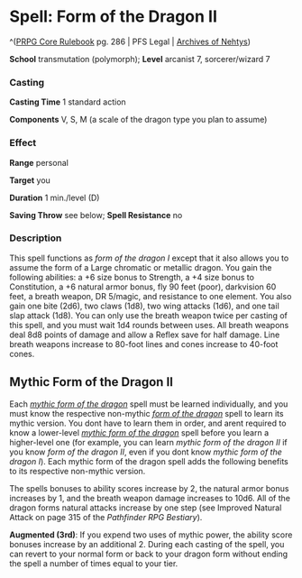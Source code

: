 # Spell: Form of the Dragon II

^([PRPG Core Rulebook][ss-form-of-the-dragon-ii] pg. 286 | PFS Legal | [Archives of Nehtys][sn-form-of-the-dragon-ii])

**School** transmutation (polymorph); **Level** arcanist 7, sorcerer/wizard 7

### Casting

**Casting Time** 1 standard action  

**Components** V, S, M (a scale of the dragon type you plan to assume)

### Effect

**Range** personal  

**Target** you  

**Duration** 1 min./level (D)  

**Saving Throw** see below; **Spell Resistance** no

### Description

This spell functions as _form of the dragon I_ except that it also allows you to assume the form of a Large chromatic or metallic dragon. You gain the following abilities: a +6 size bonus to Strength, a +4 size bonus to Constitution, a +6 natural armor bonus, fly 90 feet (poor), darkvision 60 feet, a breath weapon, DR 5/magic, and resistance to one element. You also gain one bite (2d6), two claws (1d8), two wing attacks (1d6), and one tail slap attack (1d8). You can only use the breath weapon twice per casting of this spell, and you must wait 1d4 rounds between uses. All breath weapons deal 8d8 points of damage and allow a Reflex save for half damage. Line breath weapons increase to 80-foot lines and cones increase to 40-foot cones.

## Mythic Form of the Dragon II

Each _[mythic form of the dragon]_ spell must be learned individually, and you must know the respective non-mythic _[form of the dragon]_ spell to learn its mythic version. You dont have to learn them in order, and arent required to know a lower-level _[mythic form of the dragon]_ spell before you learn a higher-level one (for example, you can learn _mythic form of the dragon II_ if you know _form of the dragon II_, even if you dont know _mythic form of the dragon I_). Each mythic form of the dragon spell adds the following benefits to its respective non-mythic version.  

The spells bonuses to ability scores increase by 2, the natural armor bonus increases by 1, and the breath weapon damage increases to 10d6. All of the dragon forms natural attacks increase by one step (see Improved Natural Attack on page 315 of the _Pathfinder RPG Bestiary_).  

**Augmented (3rd)**: If you expend two uses of mythic power, the ability score bonuses increase by an additional 2. During each casting of the spell, you can revert to your normal form or back to your dragon form without ending the spell a number of times equal to your tier.

[ss-form-of-the-dragon-ii]: http://paizo.com/pathfinderRPG/v57
[sn-form-of-the-dragon-ii]: http://www.archivesofnethys.com/SpellDisplay.aspx?ItemName=Form%20of%20the%20Dragon%20II
[mythic form of the dragon]: http://www.archivesofnethys.com/SpellDisplay.aspx?ItemName=mythic%20form%20of%20the%20dragon
[form of the dragon]: http://www.archivesofnethys.com/SpellDisplay.aspx?ItemName=form%20of%20the%20dragon